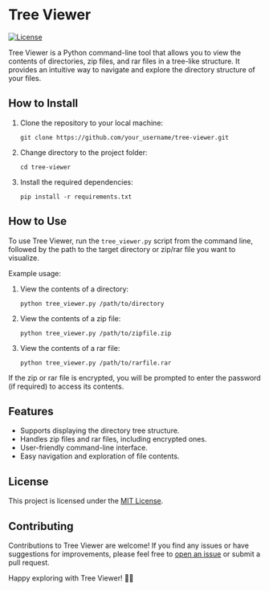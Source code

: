 # Tree Viewer

[![License](https://img.shields.io/badge/License-MIT-blue.svg)](LICENSE)

Tree Viewer is a Python command-line tool that allows you to view the contents of directories, zip files, and rar files in a tree-like structure. It provides an intuitive way to navigate and explore the directory structure of your files.

## How to Install

1. Clone the repository to your local machine:
   ```
   git clone https://github.com/your_username/tree-viewer.git
   ```

2. Change directory to the project folder:
   ```
   cd tree-viewer
   ```

3. Install the required dependencies:
   ```
   pip install -r requirements.txt
   ```

## How to Use

To use Tree Viewer, run the `tree_viewer.py` script from the command line, followed by the path to the target directory or zip/rar file you want to visualize.

Example usage:

1. View the contents of a directory:
   ```
   python tree_viewer.py /path/to/directory
   ```

2. View the contents of a zip file:
   ```
   python tree_viewer.py /path/to/zipfile.zip
   ```

3. View the contents of a rar file:
   ```
   python tree_viewer.py /path/to/rarfile.rar
   ```

If the zip or rar file is encrypted, you will be prompted to enter the password (if required) to access its contents.

## Features

- Supports displaying the directory tree structure.
- Handles zip files and rar files, including encrypted ones.
- User-friendly command-line interface.
- Easy navigation and exploration of file contents.

## License

This project is licensed under the [MIT License](https://github.com/github-1970/tree-viewer/blob/main/LICENSE).

## Contributing

Contributions to Tree Viewer are welcome! If you find any issues or have suggestions for improvements, please feel free to [open an issue](https://github.com/github-1970/tree-viewer/issues) or submit a pull request.

Happy exploring with Tree Viewer! 🌳👀